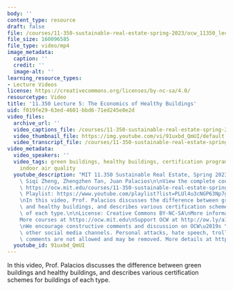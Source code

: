 ```yaml
---
body: ''
content_type: resource
draft: false
file: /courses/11-350-sustainable-real-estate-spring-2023/ocw_11350_lecture05_2023feb23_360p_16_9.mp4
file_size: 160096585
file_type: video/mp4
image_metadata:
  caption: ''
  credit: ''
  image-alt: ''
learning_resource_types:
- Lecture Videos
license: https://creativecommons.org/licenses/by-nc-sa/4.0/
resourcetype: Video
title: '11.350 Lecture 5: The Economics of Healthy Buildings'
uid: f019fe29-63ed-4601-bbd6-71ed245e8e2d
video_files:
  archive_url: ''
  video_captions_file: /courses/11-350-sustainable-real-estate-spring-2023/1g6j_PQn_ehhG8pu-CREEAJee0aYYic9Y_transcript.webvtt
  video_thumbnail_file: https://img.youtube.com/vi/91uxbd_QmUI/default.jpg
  video_transcript_file: /courses/11-350-sustainable-real-estate-spring-2023/1g6j_PQn_ehhG8pu-CREEAJee0aYYic9Y_transcript.pdf
video_metadata:
  video_speakers: ''
  video_tags: green buildings, healthy buildings, certification programs, LEED, BREEAM,
    indoor air quality
  youtube_description: "MIT 11.350 Sustainable Real Estate, Spring 2023\nInstructors:\
    \ Siqi Zheng, Zhengzhen Tan, Juan Palacios\n\nView the complete course (or resource):\
    \ https://ocw.mit.edu/courses/11-350-sustainable-real-estate-spring-2023/\nYouTube\
    \ Playlist: https://www.youtube.com/playlist?list=PLUl4u3cNGP63Np7g0Xtk939LL9OwJ-OuW\n\
    \nIn this video, Prof. Palacios discusses the difference between green buildings\
    \ and healthy buildings, and describes various certification schemes for buildings\
    \ of each type.\n\nLicense: Creative Commons BY-NC-SA\nMore information at https://ocw.mit.edu/terms\n\
    More courses at https://ocw.mit.edu\nSupport OCW at http://ow.ly/a1If50zVRlQ\n\
    \nWe encourage constructive comments and discussion on OCW\u2019s YouTube and\
    \ other social media channels. Personal attacks, hate speech, trolling, and inappropriate\
    \ comments are not allowed and may be removed. More details at https://ocw.mit.edu/comments."
  youtube_id: 91uxbd_QmUI
---
```

In this video, Prof. Palacios discusses the difference between green buildings and healthy buildings, and describes various certification schemes for buildings of each type.